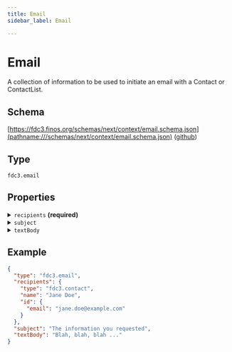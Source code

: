 ```yaml
---
title: Email
sidebar_label: Email

---
```


# Email

A collection of information to be used to initiate an email with a Contact or ContactList.

## Schema

[https://fdc3.finos.org/schemas/next/context/email.schema.json](pathname:///schemas/next/context/email.schema.json) ([github](https://github.com/finos/FDC3/tree/main/packages/fdc3-context/schemas/context/email.schema.json))

## Type

`fdc3.email`

## Properties

<details>
  <summary><code>recipients</code> <strong>(required)</strong></summary>

**One of:**

- **type**: [Contact](Contact)
- **type**: [ContactList](ContactList)

One or more recipients for the email.

</details>

<details>
  <summary><code>subject</code></summary>

**type**: `string`

Subject line for the email.

</details>

<details>
  <summary><code>textBody</code></summary>

**type**: `string`

Body content for the email.

</details>

## Example

```json
{
  "type": "fdc3.email",
  "recipients": {
    "type": "fdc3.contact",
    "name": "Jane Doe",
    "id": {
      "email": "jane.doe@example.com"
    }
  },
  "subject": "The information you requested",
  "textBody": "Blah, blah, blah ..."
}
```

